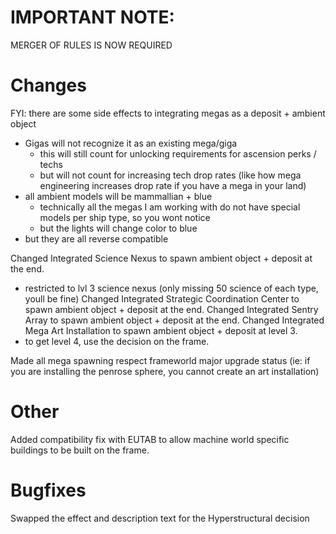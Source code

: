 # IMPORTANT NOTE:
MERGER OF RULES IS NOW REQUIRED

# Changes
FYI: there are some side effects to integrating megas as a deposit + ambient object
- Gigas will not recognize it as an existing mega/giga
  - this will still count for unlocking requirements for ascension perks / techs
  - but will not count for increasing tech drop rates (like how mega engineering increases drop rate if you have a mega in your land)
- all ambient models will be mammallian + blue
  - technically all the megas I am working with do not have special models per ship type, so you wont notice
  - but the lights will change color to blue
- but they are all reverse compatible

Changed Integrated Science Nexus to spawn ambient object + deposit at the end. 
- restricted to lvl 3 science nexus (only missing 50 science of each type, youll be fine)
Changed Integrated Strategic Coordination Center to spawn ambient object + deposit at the end. 
Changed Integrated Sentry Array to spawn ambient object + deposit at the end. 
Changed Integrated Mega Art Installation to spawn ambient object + deposit at level 3.
- to get level 4, use the decision on the frame.

Made all mega spawning respect frameworld major upgrade status (ie: if you are installing the penrose sphere, you cannot create an art installation)

# Other
Added compatibility fix with EUTAB to allow machine world specific buildings to be built on the frame.

# Bugfixes
Swapped the effect and description text for the Hyperstructural decision